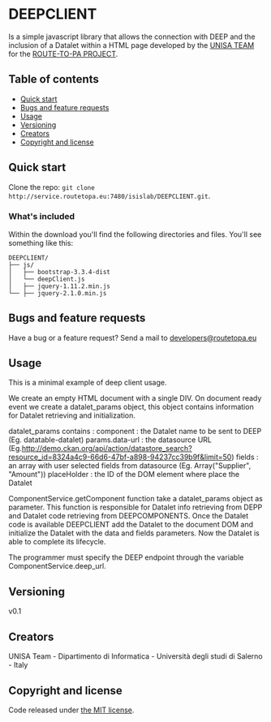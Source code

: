 # DEEPCLIENT

Is a simple javascript library that allows the connection with DEEP and the inclusion of a Datalet within a HTML page developed by the [UNISA TEAM](http://www.isislab.it/) 
for the [ROUTE-TO-PA PROJECT](http://www.routetopa.eu/).


## Table of contents

* [Quick start](#quick-start)
* [Bugs and feature requests](#bugs-and-feature-requests)
* [Usage](#usage)
* [Versioning](#versioning)
* [Creators](#creators)
* [Copyright and license](#copyright-and-license)


## Quick start

Clone the repo: `git clone http://service.routetopa.eu:7480/isislab/DEEPCLIENT.git`.

### What's included

Within the download you'll find the following directories and files. You'll see something like this:

```
DEEPCLIENT/
├── js/
│   ├── bootstrap-3.3.4-dist
│   └── deepClient.js
│   ├── jquery-1.11.2.min.js
└── ├── jquery-2.1.0.min.js
```

## Bugs and feature requests

Have a bug or a feature request? 
Send a mail to developers@routetopa.eu

## Usage

This is a minimal example of deep client usage. 

<html>
<head>
<script type="text/javascript" src="js/jquery-1.11.2.min.js"></script>
<script type="text/javascript" src="js/webcomponents.js"></script>
<script type="text/javascript" src="js/deepClient.js"></script>
 <script type="text/javascript">
	jQuery(document).ready(function($) {
	   var datalet_params =
              {
	      component   : "DATALET_NAME", 
      params : {
		data-url        : "DATA_URL",
      }
     fields      : Array("FIELD1", "FIELD2"),
     placeHolder : "HTML_PLACEHOLDER"
};
	   ComponentService.deep_url = 'DEEP_URL';
	   ComponentService.getComponent(datalet_params);

    });

  </script>
</head>
<body>
<div id="HTML_PLACEHOLDER"></div>
</body>
</html>


We create an empty HTML document with a single DIV. On document ready event we create a datalet_params object, this object contains information for Datalet retrieving and initialization.

datalet_params contains :
component : the Datalet name to be sent to DEEP (Eg. datatable-datalet)
params.data-url : the datasource URL (Eg.http://demo.ckan.org/api/action/datastore_search?resource_id=8324a4c9-66d6-47bf-a898-94237cc39b9f&limit=50)
fields : an array with user selected fields from datasource (Eg. Array("Supplier", "Amount"))
placeHolder : the ID of the DOM element where place the Datalet 

ComponentService.getComponent function take a datalet_params object as parameter. This function is responsible for Datalet info retrieving from DEPP and Datalet code retrieving from DEEPCOMPONENTS. Once the Datalet code is available DEEPCLIENT add the Datalet to the document DOM and initialize the Datalet with the data and fields parameters.
Now the Datalet is able to complete its lifecycle.

The programmer must specify the DEEP endpoint through the variable ComponentService.deep_url.


## Versioning
v0.1

## Creators
UNISA Team - Dipartimento di Informatica - Università degli studi di Salerno - Italy

## Copyright and license

Code released under [the MIT license](https://opensource.org/licenses/MIT).